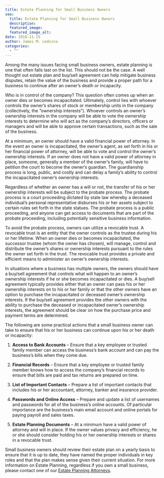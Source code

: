 ```yaml
---
title: Estate Planning for Small Business Owners
seo:
  title: Estate Planning for Small Business Owners
  description:
  featured_image:
  featured_image_alt:
date: 2018-11-15
author: James M. Ledvina
categories:
  - ""
---
```


Among the many issues facing small business owners, estate planning is one that often falls last on the list. This should not be the case. A well thought out estate plan and buy/sell agreement can help mitigate business disputes, retain the value of the business and provide a proper path for a business to continue after an owner’s death or incapacity.

Who is in control of the company? This question often comes up when an owner dies or becomes incapacitated. Ultimately, control lies with whoever controls the owner’s shares of stock or membership units in the company (collectively, the “ownership interests”). Whoever controls an owner’s ownership interests in the company will be able to vote the ownership interests to determine who will act as the company’s directors, officers or managers and will be able to approve certain transactions, such as the sale of the business.

At a minimum, an owner should have a valid financial power of attorney. In the event an owner is incapacitated, the owner’s agent, as set forth in his or her financial power of attorney, will be able to vote and control the owner’s ownership interests. If an owner does not have a valid power of attorney in place, someone, generally a member of the owner’s family, will have to petition the court to become the owner’s guardian. The guardianship process is long, public, and costly and can delay a family’s ability to control the incapacitated owner’s ownership interests.

Regardless of whether an owner has a will or not, the transfer of his or her ownership interests will be subject to the probate process. The probate process is a court proceeding dictated by state law whereby a deceased individual’s personal representative disburses his or her assets subject to certain rules set forth in the state statues. The probate process is a public proceeding, and anyone can get access to documents that are part of the probate proceeding, including potentially sensitive business information.

To avoid the probate process, owners can utilize a revocable trust. A revocable trust is an entity that the owner controls as the trustee during his or her lifetime. When an owner dies or becomes incapacitated, the successor trustee (whom the owner has chosen), will manage, control and distribute the owner’s shares or ownership interests pursuant to the rules the owner set forth in the trust. The revocable trust provides a private and efficient means to administer an owner’s ownership interests.

In situations where a business has multiple owners, the owners should have a buy/sell agreement that controls what will happen to an owner’s ownership interests if he or she becomes incapacitated or dies. A buy/sell agreement typically provides either that an owner can pass his or her ownership interests on to his or her family or that the other owners have an option to purchase the incapacitated or deceased owner’s ownership interests. If the buy/sell agreement provides the other owners with the ability to purchase the deceased or incapacitated owner’s ownership interests, the agreement should be clear on how the purchase price and payment terms are determined.

The following are some practical actions that a small business owner can take to ensure that his or her business can continue upon his or her death or incapacity:

1. **Access to Bank Accounts** – Ensure that a key employee or trusted family member can access the business’s bank account and can pay the business’s bills when they come due.

2. **Financial Records** – Ensure that a key employee or trusted family member knows how to access the company’s financial records to ensure that bills are paid and tax returns are prepared on time.

3. **List of Important Contacts** – Prepare a list of important contacts that includes his or her accountant, attorney, banker and insurance provider.

4. **Passwords and Online Access** – Prepare and update a list of usernames and passwords for all of the business’s online accounts. Of particular importance are the business’s main email account and online portals for paying payroll and sales taxes.

5. **Estate Planning Documents** – At a minimum have a valid power of attorney and will in place. If the owner values privacy and efficiency, he or she should consider holding his or her ownership interests or shares in a revocable trust.

Small business owners should review their estate plan on a yearly basis to ensure that it is up to date, they have named the proper individuals in key roles and that the plan makes sense given their current situation. For more information on Estate Planning, regardless if you own a small business, please contact one of our [Estate Planning Attorneys](/practice-areas/estate-and-retirement-planning/).
